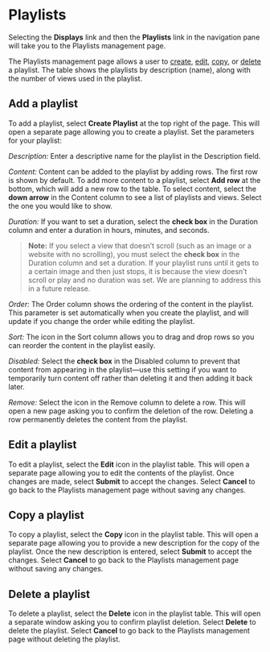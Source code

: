 # Playlists

Selecting the **Displays** link and then the **Playlists** link in the navigation pane will take you to the Playlists management page. 
 
The Playlists management page allows a user to [create](playlists-management.md#add-a-playlist), [edit](playlists-management.md#edit-a-playlist), [copy](playlists-management.md#copy-a-playlist), or [delete](playlists-management.md#delete-a-playlist) a playlist. The table shows the playlists by description (name), along with the number of views used in the playlist.

## Add a playlist
To add a playlist, select **Create Playlist** at the top right of the page. This will open a separate page allowing you to create a playlist. Set the parameters for your playlist:

_Description:_ Enter a descriptive name for the playlist in the Description field. 

_Content:_ Content can be added to the playlist by adding rows. The first row is shown by default. To add more content to a playlist, select **Add row** at the bottom, which will add a new row to the table. To select content, select the **down arrow** in the Content column to see a list of playlists and views. Select the one you would like to show. 

_Duration:_ If you want to set a duration, select the **check box** in the Duration column and enter a duration in hours, minutes, and seconds. 
> **Note:** If you select a view that doesn’t scroll (such as an image or a website with no scrolling), you must select the **check box** in the Duration column and set a duration. If your playlist runs until it gets to a certain image and then just stops, it is because the view doesn’t scroll or play and no duration was set. We are planning to address this in a future release.

_Order:_ The Order column shows the ordering of the content in the playlist. This parameter is set automatically when you create the playlist, and will update if you change the order while editing the playlist.

_Sort:_ The icon in the Sort column allows you to drag and drop rows so you can reorder the content in the playlist easily. 

_Disabled:_ Select the **check box** in the Disabled column to prevent that content from appearing in the playlist—use this setting if you want to temporarily turn content off rather than deleting it and then adding it back later. 

_Remove:_ Select the icon in the Remove column to delete a row. This will open a new page asking you to confirm the deletion of the row. Deleting a row permanently deletes the content from the playlist. 

## Edit a playlist
To edit a playlist, select the **Edit** icon in the playlist table. This will open a separate page allowing you to edit the contents of the playlist. Once changes are made, select **Submit** to accept the changes. Select **Cancel** to go back to the Playlists management page without saving any changes.

## Copy a playlist
To copy a playlist, select the **Copy** icon in the playlist table. This will open a separate page allowing you to provide a new description for the copy of the playlist. Once the new description is entered, select **Submit** to accept the changes. Select **Cancel** to go back to the Playlists management page without saving any changes.

## Delete a playlist
To delete a playlist, select the **Delete** icon in the playlist table. This will open a separate window asking you to confirm playlist deletion. Select **Delete** to delete the playlist. Select **Cancel** to go back to the Playlists management page without deleting the playlist.
